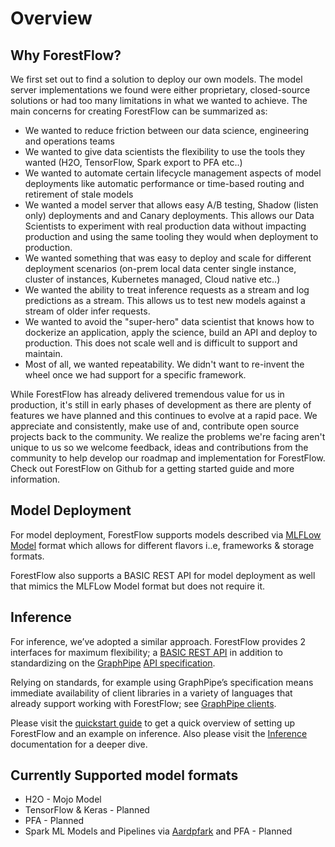 <!--
    Copyright 2019 DreamWorks Animation L.L.C.
    Licensed under the Apache License, Version 2.0 (the "License");
    you may not use this file except in compliance with the License.
    You may obtain a copy of the License at
    http://www.apache.org/licenses/LICENSE-2.0
    Unless required by applicable law or agreed to in writing, software
    distributed under the License is distributed on an "AS IS" BASIS,
    WITHOUT WARRANTIES OR CONDITIONS OF ANY KIND, either express or implied.
    See the License for the specific language governing permissions and
    limitations under the License.
-->
# Overview
## Why ForestFlow?

We first set out to find a solution to deploy our own models. The model server implementations we found were either proprietary, closed-source solutions or had too many limitations in what we wanted to achieve.
The main concerns for creating ForestFlow can be summarized as:
   - We wanted to reduce friction between our data science, engineering and operations teams
   - We wanted to give data scientists the flexibility to use the tools they wanted (H2O, TensorFlow, Spark export to PFA etc..)
   - We wanted to automate certain lifecycle management aspects of model deployments like automatic performance or time-based routing and retirement of stale models
   - We wanted a model server that allows easy A/B testing, Shadow (listen only) deployments and and Canary deployments. This allows our Data Scientists to experiment with real production data without impacting production and using the same tooling they would when deployment to production. 
   - We wanted something that was easy to deploy and scale for different deployment scenarios (on-prem local data center single instance, cluster of instances, Kubernetes managed, Cloud native etc..)
   - We wanted the ability to treat inference requests as a stream and log predictions as a stream. This allows us to test new models against a stream of older infer requests.
   - We wanted to avoid the "super-hero" data scientist that knows how to dockerize an application, apply the science, build an API and deploy to production. This does not scale well and is difficult to support and maintain.
   - Most of all, we wanted repeatability. We didn't want to re-invent the wheel once we had support for a specific framework. 

While ForestFlow has already delivered tremendous value for us in production, it's still in early phases of development as there are plenty of features we have planned and this continues to evolve at a rapid pace. 
We appreciate and consistently, make use of and, contribute open source projects back to the community. We realize the problems we're facing aren't unique to us so we welcome feedback, ideas and contributions from the community to help develop our roadmap and implementation for ForestFlow.
Check out ForestFlow on Github for a getting started guide and more information. 

## Model Deployment
For model deployment, ForestFlow supports models described via [MLFLow Model](https://mlflow.org/docs/latest/models.html) format which allows for different flavors i..e, frameworks & storage formats.

ForestFlow also supports a BASIC REST API for model deployment as well that mimics the MLFLow Model format but does not require it.

## Inference
For inference, we’ve adopted a similar approach. ForestFlow provides 2 interfaces for maximum flexibility; 
a [BASIC REST API](./inference.md#inference---using-the-basic-rest-api) in addition to 
standardizing on the [GraphPipe](https://oracle.github.io/graphpipe) 
[API specification](https://oracle.github.io/graphpipe/#/guide/user-guide/spec).

Relying on standards, for example using GraphPipe’s specification means immediate availability of client libraries in a variety of languages that already support working with ForestFlow; see [GraphPipe clients](https://oracle.github.io/graphpipe/#/guide/clients/overview).

Please visit the [quickstart guide](./quickstart.md) to get a quick overview of setting up ForestFlow and an example on inference.
Also please visit the [Inference](./inference.md) documentation for a deeper dive. 

## Currently Supported model formats
 - H2O - Mojo Model
 - TensorFlow & Keras - Planned
 - PFA - Planned
 - Spark ML Models and Pipelines via [Aardpfark](https://github.com/CODAIT/aardpfark) and PFA - Planned
 
